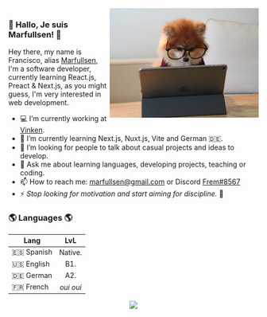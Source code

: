 <img width="300px" align="right" src="./docs/img/dog.jpg"/>

### 👋 Hallo, Je suis Marfullsen! 👋

Hey there, my name is Francisco, alias [Marfullsen](https://marfullsen.github.io/), I'm a software developer, currently learning React.js, Preact & Next.js, as you might guess, I'm very interested in web development.

- 💻 I’m currently working at [Vinken](https://vinken.cl/).
- 🌱 I’m currently learning Next.js, Nuxt.js, Vite and German 🇩🇪.
- 📌 I’m looking for people to talk about casual projects and ideas to develop.
- 💬 Ask me about learning languages, developing projects, teaching or coding.
- 📫 How to reach me: [marfullsen@gmail.com](mailto:marfullsen@gmail.com) or Discord [Frem#8567](https://discordapp.com/users/555570275060547630/)
- ⚡ <i>Stop looking for motivation and start aiming for discipline.</i> 🤟

### 🌎 Languages 🌎

Lang | LvL
--- | :---:
🇪🇸 Spanish | Native.
🇺🇸 English | B1.
🇩🇪 German | A2.
🇫🇷 French | *oui oui*

<p align="center">
    <img src="https://profile-counter.glitch.me/Marfullsen/count.svg"/>
</p>
